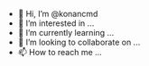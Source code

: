 - 👋 Hi, I’m @konancmd
- 👀 I’m interested in ...
- 🌱 I’m currently learning ...
- 💞️ I’m looking to collaborate on ...
- 📫 How to reach me ...

<!---
konancmd/konancmd is a ✨ special ✨ repository because its `README.md` (this file) appears on your GitHub profile.
You can click the Preview link to take a look at your changes.
--->
